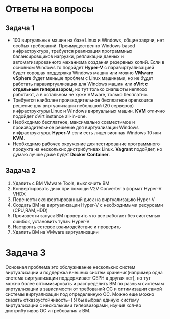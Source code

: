 # Ответы на вопросы

## Задача 1

* 100 виртуальных машин на базе Linux и Windows, общие задачи, нет особых требований. Преимущественно Windows based инфраструктура, требуется реализация программных балансировщиков нагрузки, репликации данных и автоматизированного механизма создания резервных копий.
Если в основном Windows то подойдет **Hyper-V** c паравиртуализацией будет хорошая поддержка Windows машин или можно **VMware vSphere** будет меньше проблем с Linux машинами, но не будет работать паравиртуализация для Windows машин или **oVirt с отдельным гипервизором**, но тут только снапшоты неплохо работают, а в остальном не хуже VMware, только бесплатно.
* Требуется наиболее производительное бесплатное opensource решение для виртуализации небольшой (20 серверов) инфраструктуры Linux и Windows виртуальных машин.
 **KVM** отлично подойдет oVirt instance all-in-one. 
* Необходимо бесплатное, максимально совместимое и производительное решение для виртуализации Windows инфраструктуры.
 **Hyper-V** если есть лицензионная Windows 10 или **KVM**.
* Необходимо рабочее окружение для тестирование программного продукта на нескольких дистрибутивах Linux.
 **Vagrant** подойдет, но думаю лучше даже будет **Docker Container**.


## Задача 2

1. Удалить с ВМ VMware Tools, выключить ВМ
2. Конвертировать диск при помощи V2V Converter в формат Hyper-V VHDX
3. Перенести сконвертированный диск на виртуализацию Hyper-V
4. Создать ВМ на виртуализации Hyper-V с необходимыми ресурсами (CPU,RAM,HDD)
5. Произвести запуск ВМ проверить что все работает без системных ошибок, установить тулзы Hyper-V 
6. Настроить сетевое взаимодействие и проверить
7. Удалить ВМ на VMware виртуализации

# Задача 3

Основная проблема это обслуживание нескольких систем виртуализации и поддержка внешних систем хранения(например одна система виртуализации поддерживает CEPH а другая нет), но тут можно более оптимизировать и распределить ВМ по разным системам виртуализации в зависимости от требований ОС и оптимизации самой системы виртуализации под определенную ОС. Можно еще можно сказать отказоустойчивость=)
Я бы выбрал единую систему виртуализации с несколькими гипервизорами, изучив кол-во дистрибутивов ОС и требования к ВМ. 

